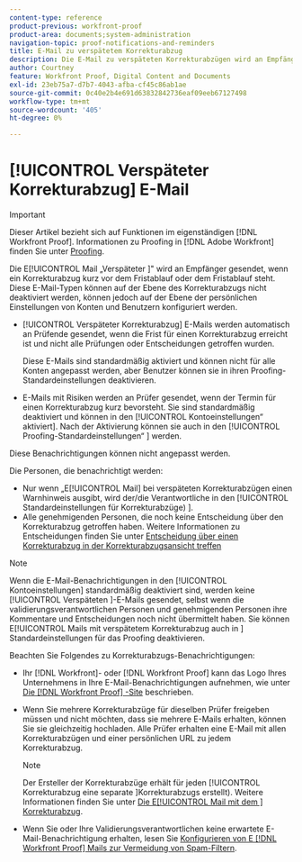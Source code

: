 ```yaml
---
content-type: reference
product-previous: workfront-proof
product-area: documents;system-administration
navigation-topic: proof-notifications-and-reminders
title: E-Mail zu verspätetem Korrekturabzug
description: Die E-Mail zu verspäteten Korrekturabzügen wird an Empfänger gesendet, wenn der Korrekturabzug kurz vor dem Fristablauf oder dem Fristablauf steht. Diese E-Mail-Typen können auf der Ebene des Korrekturabzugs nicht deaktiviert werden, können jedoch auf der Ebene der persönlichen Einstellungen von Konten und Benutzern konfiguriert werden.
author: Courtney
feature: Workfront Proof, Digital Content and Documents
exl-id: 23eb75a7-d7b7-4043-afba-cf45c86ab1ae
source-git-commit: 0c40e2b4e691d63832842736eaf09eeb67127498
workflow-type: tm+mt
source-wordcount: '405'
ht-degree: 0%

---
```


# [!UICONTROL Verspäteter Korrekturabzug] E-Mail

>[!IMPORTANT]
>
>Dieser Artikel bezieht sich auf Funktionen im eigenständigen [!DNL Workfront Proof]. Informationen zu Proofing in [!DNL Adobe Workfront] finden Sie unter [Proofing](../../../review-and-approve-work/proofing/proofing.md).

Die E[!UICONTROL Mail „Verspäteter &#x200B;]&quot; wird an Empfänger gesendet, wenn ein Korrekturabzug kurz vor dem Fristablauf oder dem Fristablauf steht. Diese E-Mail-Typen können auf der Ebene des Korrekturabzugs nicht deaktiviert werden, können jedoch auf der Ebene der persönlichen Einstellungen von Konten und Benutzern konfiguriert werden.

* [!UICONTROL Verspäteter Korrekturabzug] E-Mails werden automatisch an Prüfende gesendet, wenn die Frist für einen Korrekturabzug erreicht ist und nicht alle Prüfungen oder Entscheidungen getroffen wurden.

  Diese E-Mails sind standardmäßig aktiviert und können nicht für alle Konten angepasst werden, aber Benutzer können sie in ihren Proofing-Standardeinstellungen deaktivieren.

* E-Mails mit Risiken werden an Prüfer gesendet, wenn der Termin für einen Korrekturabzug kurz bevorsteht. Sie sind standardmäßig deaktiviert und können in den [!UICONTROL Kontoeinstellungen“ aktiviert &#x200B;]. Nach der Aktivierung können sie auch in den [!UICONTROL Proofing-Standardeinstellungen“ &#x200B;] werden.

Diese Benachrichtigungen können nicht angepasst werden.

Die Personen, die benachrichtigt werden:

* Nur wenn „E[!UICONTROL Mail] bei verspäteten Korrekturabzügen einen Warnhinweis ausgibt, wird der/die Verantwortliche in den [!UICONTROL Standardeinstellungen für Korrekturabzüge) &#x200B;].
* Alle genehmigenden Personen, die noch keine Entscheidung über den Korrekturabzug getroffen haben. Weitere Informationen zu Entscheidungen finden Sie unter [Entscheidung über einen Korrekturabzug in der Korrekturabzugsansicht treffen](../../../review-and-approve-work/proofing/reviewing-proofs-within-workfront/make-a-decision-on-a-proof/make-decisions-on-proof.md)

>[!NOTE]
>
>Wenn die E-Mail-Benachrichtigungen in den [!UICONTROL Kontoeinstellungen] standardmäßig deaktiviert sind, werden keine [!UICONTROL Verspäteten &#x200B;]-E-Mails gesendet, selbst wenn die validierungsverantwortlichen Personen und genehmigenden Personen ihre Kommentare und Entscheidungen noch nicht übermittelt haben. Sie können E[!UICONTROL Mails mit verspätetem Korrekturabzug auch in &#x200B;] Standardeinstellungen für das Proofing deaktivieren.

Beachten Sie Folgendes zu Korrekturabzugs-Benachrichtigungen:

* Ihr [!DNL Workfront]- oder [!DNL Workfront Proof] kann das Logo Ihres Unternehmens in Ihre E-Mail-Benachrichtigungen aufnehmen, wie unter [Die  [!DNL Workfront Proof] -Site](../../../workfront-proof/wp-acct-admin/branding/brand-wp-site.md) beschrieben.
* Wenn Sie mehrere Korrekturabzüge für dieselben Prüfer freigeben müssen und nicht möchten, dass sie mehrere E-Mails erhalten, können Sie sie gleichzeitig hochladen. Alle Prüfer erhalten eine E-Mail mit allen Korrekturabzügen und einer persönlichen URL zu jedem Korrekturabzug.

  >[!NOTE]
  >
  >Der Ersteller der Korrekturabzüge erhält für jeden [!UICONTROL &#x200B; Korrekturabzug eine separate &#x200B;]Korrekturabzugs erstellt). Weitere Informationen finden Sie unter [Die E[!UICONTROL Mail mit dem &#x200B;] Korrekturabzug](../../../workfront-proof/wp-emailsntfctns/proof-notifications-and-reminders/proof-made-email.md).

* Wenn Sie oder Ihre Validierungsverantwortlichen keine erwartete E-Mail-Benachrichtigung erhalten, lesen Sie [Konfigurieren von E [!DNL Workfront Proof] Mails zur Vermeidung von Spam-Filtern](../../../workfront-proof/wp-emailsntfctns/avoiding-spam-filters/configure-wp-emails-avoid-spam-filters.md).
